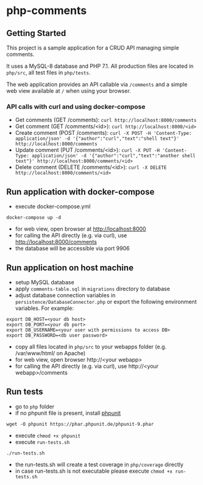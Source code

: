 # php-comments

## Getting Started

This project is a sample application for a CRUD API managing simple comments.

It uses a MySQL-8 database and PHP 7.1. All production files are located in
`php/src`, all test files in `php/tests`.

The web application provides an API callable via `/comments` and a simple web view
available at `/` when using your browser.

### API calls with curl and using docker-compose

- Get comments (GET /comments): `curl http://localhost:8000/comments`
- Get comment (GET /comments/\<id\>): `curl http://localhost:8000/<id>`
- Create comment (POST /comments): `curl -X POST -H 'Content-Type: application/json' -d '{"author":"curl","text":"shell text"}' http://localhost:8000/comments`
- Update comment (PUT /comments/\<id\>): `curl -X PUT -H 'Content-Type: application/json' -d '{"author":"curl","text":"another shell text"}' http://localhost:8000/comments/<id>`
- Delete comment (DELETE /comments/\<id\>): `curl -X DELETE http://localhost:8000/comments/<id>`

## Run application with docker-compose

- execute docker-compose.yml
```
docker-compose up -d
```

- for web view, open browser at [http://localhost:8000](http://localhost:8000)
- for calling the API directly (e.g. via curl), use [http://localhost:8000/comments](http://localhost:8000/comments)
- the database will be accessible via port 9906

## Run application on host machine

- setup MySQL database
- apply `comments-table.sql` in `migrations` directory to database
- adjust database connection variables in `persistence/DatabaseConnector.php` or export the following environment variables. For example:
```
export DB_HOST=<your db host>
export DB_PORT=<your db port>
export DB_USERNAME=<your user with permissions to access DB>
export DB_PASSWORD=<db user password>
```
- copy all files located in `php/src` to your webapps folder (e.g. /var/www/html/ on Apache)
- for web view, open browser http://\<your webapp\>
- for calling the API directly (e.g. via curl), use http://\<your webapp\>/comments

## Run tests

- go to `php` folder
- if no phpunit file is present, install [phpunit](https://phpunit.de/getting-started/phpunit-9.html)
``` 
wget -O phpunit https://phar.phpunit.de/phpunit-9.phar
```
- execute `chmod +x phpunit`
- execute `run-tests.sh`
```
./run-tests.sh
```

- the run-tests.sh will create a test coverage in `php/coverage` directly
- in case run-tests.sh is not executable please execute `chmod +x run-tests.sh`
